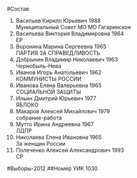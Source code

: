 #Состав
1. Васильев Кирилл Юрьевич 1988   
    Муниципальный Совет МО МО Гагаринское
2. Васильева Виктория Владимировна 1964   
    ЕР
3. Воронина Марина Сергеевна 1965   
    ПАРТИЯ ЗА СПРАВЕДЛИВОСТЬ
4. Добрынин Владимир Николаевич 1963   
    Чернобыль-Нева
5. Иванов Игорь Анатольевич 1962   
    КОММУНИСТЫ РОССИИ
6. Иванова Елена Валерьевна 1965   
    СОЦИАЛЬНОЙ ЗАЩИТЫ
7. Ильин Дмитрий Юрьевич 1977   
    ЯБЛОКО
8. Макаров Алексей Михайлович 1979   
    собрание-работа
9. Мутто Ирина Андреевна 1967   
    ЛДПР
10. Николаева Елена Ивановна 1965   
    За женщин России
11. Полеченко Алексей Александрович 1993   
    СР

#Выборы-2012
##Номер УИК
1030